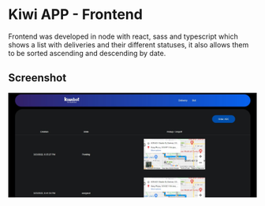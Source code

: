 # Kiwi APP - Frontend

Frontend was developed in node with react, sass and typescript which shows a list with deliveries and their different statuses, it also allows them to be sorted ascending and descending by date.

## Screenshot

![App Screenshot](https://github.com/JulianMendezw/kiwi_app/blob/master/frontend/public/Screenshot_dashboard.jpg?raw=true)